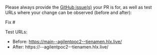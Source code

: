 Please always provide the [GitHub issue(s)](../issues) your PR is for, as well as test URLs where your change can be observed (before and after):

Fix #<gh-issue-id>

Test URLs:
- Before: https://main--agilentpoc2--tienamen.hlx.live/
- After: https://<branch>--agilentpoc2--tienamen.hlx.live/
